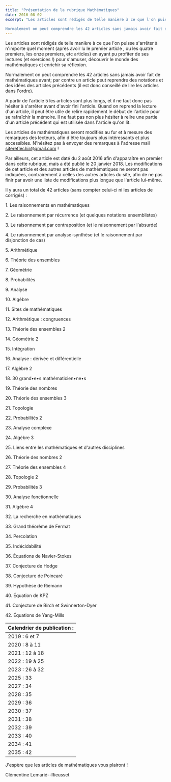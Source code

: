 ```yaml
---
title: "Présentation de la rubrique Mathématiques"
date: 2016-08-02
excerpt: "Les articles sont rédigés de telle manière à ce que l'on puisse s'arrêter à n'importe quel moment (après avoir lu le premier article , ou les quatre premiers, les onze premiers, etc articles) en ayant pu profiter de ses lectures (et exercices !) pour s'amuser, découvrir le monde des mathématiques et enrichir sa réflexion.

Normalement on peut comprendre les 42 articles sans jamais avoir fait de mathématiques avant; par contre un article peut reprendre des notations et des idées des articles précédents (il est donc conseillé de lire les articles dans l'ordre)..."
---
```


Les articles sont rédigés de telle manière à ce que l'on puisse s'arrêter à n'importe quel moment (après avoir lu le premier article , ou les quatre premiers, les onze premiers, etc articles) en ayant pu profiter de ses lectures (et exercices !) pour s'amuser, découvrir le monde des mathématiques et enrichir sa réflexion.

Normalement on peut comprendre les 42 articles sans jamais avoir fait de mathématiques avant; par contre un article peut reprendre des notations et des idées des articles précédents (il est donc conseillé de lire les articles dans l'ordre).

A partir de l'article 5 les articles sont plus longs, et il ne faut donc pas hésiter à s'arrêter avant d'avoir fini l'article. Quand on reprend la lecture d'un article, il peut être utile de relire rapidement le début de l'article pour se rafraîchir la mémoire. Il ne faut pas non plus hésiter à relire une partie d'un article précédent qui est utilisée dans l'article qu'on lit.

Les articles de mathématiques seront modifiés au fur et à mesure des remarques des lecteurs, afin d'être toujours plus intéressants et plus accessibles. N'hésitez pas à envoyer des remarques à l'adresse mail sitereflechir@gmail.com !

Par ailleurs, cet article est daté du 2 août 2016 afin d'apparaître en premier dans cette rubrique, mais a été publié le 20 janvier 2018. Les modifications de cet article et des autres articles de mathématiques ne seront pas indiquées, contrairement à celles des autres articles du site, afin de ne pas finir par avoir une liste de modifications plus longue que l'article lui-même.

Il y aura un total de 42 articles (sans compter celui-ci ni les articles de corrigés) :

<div class="list" markdown="1">
<p>1. Les raisonnements en mathématiques</p>

<p>2. Le raisonnement par récurrence (et quelques notations ensemblistes)</p>

<p>3. Le raisonnement par contraposition (et le raisonnement par l'absurde)</p>

<p>4. Le raisonnement par analyse-synthèse (et le raisonnement par disjonction de cas)</p>

<p>5. Arithmétique</p>

<p>6. Théorie des ensembles</p>

<p>7. Géométrie</p>

<p>8. Probabilités</p>

<p>9. Analyse</p>

<p>10. Algèbre</p>

<p>11. Sites de mathématiques</p>

<p>12. Arithmétique : congruences</p>

<p>13. Théorie des ensembles 2</p>

<p>14. Géométrie 2</p>

<p>15. Intégration</p>

<p>16. Analyse : dérivée et différentielle</p>

<p>17. Algèbre 2</p>

<p>18. 30 grand•e•s mathématicien•ne•s</p>

<p>19. Théorie des nombres</p>

<p>20. Théorie des ensembles 3</p>

<p>21. Topologie</p>

<p>22. Probabilités 2</p>

<p>23. Analyse complexe</p>

<p>24. Algèbre 3</p>

<p>25. Liens entre les mathématiques et d'autres disciplines</p>

<p>26. Théorie des nombres 2</p>

<p>27. Théorie des ensembles 4</p>

<p>28. Topologie 2</p>

<p>29. Probabilités 3</p>

<p>30. Analyse fonctionnelle</p>

<p>31. Algèbre 4</p>

<p>32. La recherche en mathématiques</p>

<p>33. Grand théorème de Fermat</p>
  
<p>34. Percolation</p>

<p>35. Indécidabilité</p>

<p>36. Équations de Navier-Stokes</p>

<p>37. Conjecture de Hodge</p>

<p>38. Conjecture de Poincaré</p>

<p>39. Hypothèse de Riemann</p>

<p>40. Équation de KPZ</p>

<p>41. Conjecture de Birch et Swinnerton-Dyer</p>

<p>42. Équations de Yang-Mills</p>
</div>

| Calendrier de publication : | 
|-----------------------------|
| 2019 : 6 et 7 | 
| 2020 : 8 à 11 | 
| 2021 : 12 à 18 | 
| 2022 : 19 à 25 | 
| 2023 : 26 à 32 | 
| 2025 : 33 |
| 2027 : 34 |
| 2028 : 35 |
| 2029 : 36 |
| 2030 : 37 |
| 2031 : 38 |
| 2032 : 39 |
| 2033 : 40 |
| 2034 : 41 |
| 2035 : 42 |

J'espère que les articles de mathématiques vous plairont !

Clémentine Lemarié--Rieusset
